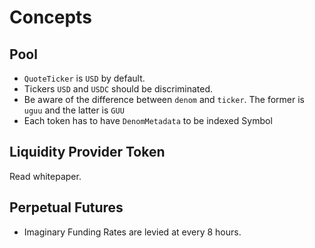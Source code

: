 # Concepts

## Pool

- `QuoteTicker` is `USD` by default.
- Tickers `USD` and `USDC` should be discriminated.
- Be aware of the difference between `denom` and `ticker`. The former is `uguu` and the latter is `GUU`
- Each token has to have `DenomMetadata` to be indexed Symbol

## Liquidity Provider Token

Read whitepaper.

## Perpetual Futures

- Imaginary Funding Rates are levied at every 8 hours.

